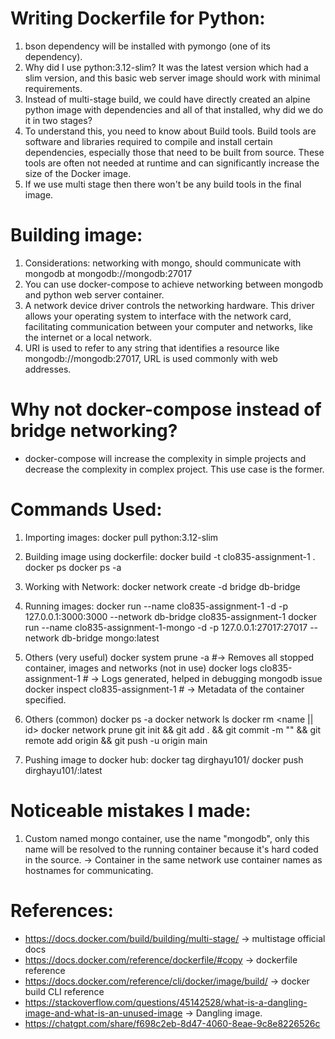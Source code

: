 # Writing Dockerfile for Python:
1. bson dependency will be installed with pymongo (one of its dependency).
2. Why did I use python:3.12-slim? It was the latest version which had a slim version, and this basic web server image should work with minimal requirements.
3. Instead of multi-stage build, we could have directly created an alpine python image with dependencies and all of that installed, why did we do it in two stages?
4. To understand this, you need to know about Build tools. Build tools are software and libraries required to compile and install certain dependencies, especially those that need to be built from source. These tools are often not needed at runtime and can significantly increase the size of the Docker image. 
5. If we use multi stage then there won't be any build tools in the final image. 

# Building image:
1. Considerations: networking with mongo, should communicate with mongodb at mongodb://mongodb:27017
2. You can use docker-compose to achieve networking between mongodb and python web server container.
3. A network device driver controls the networking hardware. This driver allows your operating system to interface with the network card, facilitating communication between your computer and networks, like the internet or a local network.
4. URI is used to refer to any string that identifies a resource like mongodb://mongodb:27017, URL is used commonly with web addresses.

# Why not docker-compose instead of bridge networking?
- docker-compose will increase the complexity in simple projects and decrease the complexity in complex project. This use case is the former.

# Commands Used:
1. Importing images: 
    docker pull python:3.12-slim

2. Building image using dockerfile:
    docker build -t clo835-assignment-1 .
    docker ps
    docker ps -a

3. Working with Network: 
    docker network create -d bridge db-bridge

4. Running images:
    docker run --name clo835-assignment-1 -d -p 127.0.0.1:3000:3000  --network db-bridge clo835-assignment-1 
    docker run --name clo835-assignment-1-mongo -d -p 127.0.0.1:27017:27017  --network db-bridge mongo:latest 

5. Others (very useful) 
    docker system prune -a          #-> Removes all stopped container, images and networks (not in use)
    docker logs clo835-assignment-1 # -> Logs generated, helped in debugging mongodb issue
    docker inspect clo835-assignment-1   # -> Metadata of the container specified.

6. Others (common)
    docker ps -a
    docker network ls
    docker rm <name || id>
    docker network prune
    git init && git add . && git commit -m "<something>" && git remote add origin <repoLink> && git push -u origin main

7. Pushing image to docker hub:
    docker tag <iamgeID> dirghayu101/<imageName>
    docker push dirghayu101/<imageName>:latest

# Noticeable mistakes I made:
1. Custom named mongo container, use the name "mongodb", only this name will be resolved to the running container because it's hard coded in the source. -> Container in the same network use container names as hostnames for communicating.

# References:
- https://docs.docker.com/build/building/multi-stage/ -> multistage official docs
- https://docs.docker.com/reference/dockerfile/#copy -> dockerfile reference
- https://docs.docker.com/reference/cli/docker/image/build/ -> docker build CLI reference
- https://stackoverflow.com/questions/45142528/what-is-a-dangling-image-and-what-is-an-unused-image -> Dangling image.
- https://chatgpt.com/share/f698c2eb-8d47-4060-8eae-9c8e8226526c